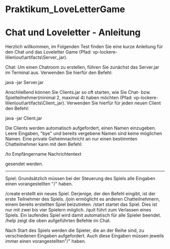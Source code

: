 # Praktikum_LoveLetterGame
# Chat und Loveletter - Anleitung

Herzlich willkommen,
im Folgenden Test finden Sie eine kurze Anleitung für den Chat und das Loveletter Game 
(Pfad: vp-lockere-lilien\out\artifacts\Server_jar).

Chat:
Um einen Chatroom zu erstellen, führen Sie zunächst das Server.jar im Terminal aus.
Verwenden Sie hierfür den Befehl:

java -jar Server.jar

Anschließend können Sie Clients.jar so oft starten, wie Sie Chat- bzw. Spielteilnehmer(minimal 2, maximal 4) haben möchten
(Pfad: vp-lockere-lilien\out\artifacts\Client_jar).
Verwenden Sie hierfür für jeden neuen Client den Befehl:

java -jar Client.jar

Die Clients werden automatisch aufgefordert, einen Namen einzugeben. Leere Eingaben, "bye" und bereits vergebene Namen 
sind keine möglichen Namen.
Eine private Geheimnachricht an nur einen bestimmten Chatteilnehmer kann mit dem Befehl:

/to Empfängername Nachrichtentext

gesendet werden.

------------------------------------------------------------------------------------------------------------------------

Spiel:
Grundsätzlich müssen bei der Steuerung des Spiels alle Eingaben einen vorangestellten "/" haben.

/create erstellt ein neues Spiel. Derjenige, der den Befehl eingibt, ist der erste Teilnehmer des Spiels.
/join ermöglicht es anderen Chatteilnehmern, einem bereits erstellten Spiel beizutreten.
/start startet das Spiel. Dies ist nur mit zwei bis vier Spielern möglich.
/quit führt zum Verlassen eines Spiels. Ein laufendes Spiel wird damit automatisch für alle Spieler beendet.
/help zeigt die oben aufgeführten Befehle im Chat.

Nach Start des Spiels werden die Spieler, die an der Reihe sind, zu verschiedenen Eingaben aufgefordert. 
Auch diese Eingaben müssen jeweils immer einen vorangestellten"/" haben.
